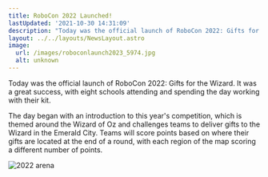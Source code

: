 ```yaml
---
title: RoboCon 2022 Launched!
lastUpdated: '2021-10-30 14:31:09'
description: "Today was the official launch of RoboCon 2022: Gifts for the Wizard."
layout: ../../layouts/NewsLayout.astro
image: 
  url: /images/roboconlaunch2023_5974.jpg
  alt: unknown
---
```



Today was the official launch of RoboCon 2022: Gifts for the Wizard. It was a great success, with eight schools attending and spending the day working with their kit.

The day began with an introduction to this year's competition, which is themed around the Wizard of Oz and challenges teams to deliver gifts to the Wizard in the Emerald City. Teams will score points based on where their gifts are located at the end of a round, with each region of the map scoring a different number of points.

![2022 arena](/images/2022-arena-not-blurry-.png)